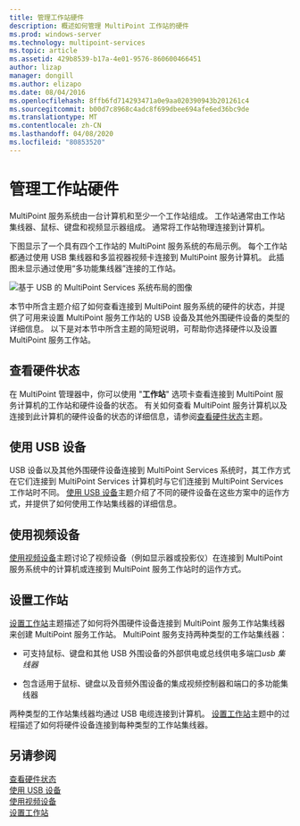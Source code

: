 ```yaml
---
title: 管理工作站硬件
description: 概述如何管理 MultiPoint 工作站的硬件
ms.prod: windows-server
ms.technology: multipoint-services
ms.topic: article
ms.assetid: 429b8539-b17a-4e01-9576-860600466451
author: lizap
manager: dongill
ms.author: elizapo
ms.date: 08/04/2016
ms.openlocfilehash: 8ffb6fd714293471a0e9aa020390943b201261c4
ms.sourcegitcommit: b00d7c8968c4adc8f699dbee694afe6ed36bc9de
ms.translationtype: MT
ms.contentlocale: zh-CN
ms.lasthandoff: 04/08/2020
ms.locfileid: "80853520"
---
```

# <a name="manage-station-hardware"></a>管理工作站硬件
MultiPoint 服务系统由一台计算机和至少一个工作站组成。 工作站通常由工作站集线器、鼠标、键盘和视频显示器组成。 通常将工作站物理连接到计算机。  
  
下图显示了一个具有四个工作站的 MultiPoint 服务系统的布局示例。 每个工作站都通过使用 USB 集线器和多监视器视频卡连接到 MultiPoint 服务计算机。 此插图未显示通过使用“多功能集线器”连接的工作站。  
   
![基于 USB 的 MultiPoint Services 系统布局的图像](./media/WMSMultiPointServerUSBSystemLayout.gif)  
  
本节中所含主题介绍了如何查看连接到 MultiPoint 服务系统的硬件的状态，并提供了可用来设置 MultiPoint 服务工作站的 USB 设备及其他外围硬件设备的类型的详细信息。 以下是对本节中所含主题的简短说明，可帮助你选择硬件以及设置 MultiPoint 服务工作站。  
  
## <a name="view-hardware-status"></a>查看硬件状态  
在 MultiPoint 管理器中，你可以使用 "**工作站**" 选项卡查看连接到 MultiPoint 服务计算机的工作站和硬件设备的状态。 有关如何查看 MultiPoint 服务计算机以及连接到此计算机的硬件设备的状态的详细信息，请参阅[查看硬件状态](View-Hardware-Status.md)主题。  
  
## <a name="work-with-usb-devices"></a>使用 USB 设备  
USB 设备以及其他外围硬件设备连接到 MultiPoint Services 系统时，其工作方式在它们连接到 MultiPoint Services 计算机时与它们连接到 MultiPoint Services 工作站时不同。 [使用 USB 设备](Work-with-USB-Devices.md)主题介绍了不同的硬件设备在这些方案中的运作方式，并提供了如何使用工作站集线器的详细信息。  
  
## <a name="work-with-video-devices"></a>使用视频设备  
[使用视频设备](Work-with-Video-Devices.md)主题讨论了视频设备（例如显示器或投影仪）在连接到 MultiPoint 服务系统中的计算机或连接到 MultiPoint 服务工作站时的运作方式。  
  
## <a name="set-up-a-station"></a>设置工作站  
[设置工作站](Set-Up-a-Station.md)主题描述了如何将外围硬件设备连接到 MultiPoint 服务工作站集线器来创建 MultiPoint 服务工作站。 MultiPoint 服务支持两种类型的工作站集线器：  
  
-   可支持鼠标、键盘和其他 USB 外围设备的外部供电或总线供电多端口*usb 集线器*  
  
-   包含适用于鼠标、键盘以及音频外围设备的集成视频控制器和端口的多功能集线器  
  
两种类型的工作站集线器均通过 USB 电缆连接到计算机。 [设置工作站](Set-Up-a-Station.md)主题中的过程描述了如何将硬件设备连接到每种类型的工作站集线器。  
  
## <a name="see-also"></a>另请参阅  
[查看硬件状态](View-Hardware-Status.md)  
[使用 USB 设备](Work-with-USB-Devices.md)  
[使用视频设备](Work-with-Video-Devices.md)  
[设置工作站](Set-Up-a-Station.md)